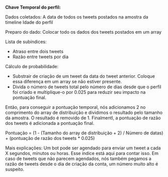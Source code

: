 **Chave Temporal do perfil:**

Dados coletados:
A data de todos os tweets postados na amostra da timeline
Idade do perfil


Preparo do dado:
Colocar todo os dados dos tweets postados em um array

Lista de subíndices:

- Atraso entre dois tweets
- Razão entre tweets por dia

Cálculo de probabilidade:

- Substrair de criação de um tweet da data do tweet anterior.
Coloque essa diferença em um array se não estiver presente. 
- Divida o número de tweets total pelo número de dias desde que o perfil foi criado e multiplique-o 
por 0.025 para reduzir seu impacto na pontuação final.

Então, para conseguir a pontuação temporal, nós adicionamos 2 no comprimento do array de distribuição e dividimos o resultado
pelo tamanho da amostra. O resultado é removido de 1. Finalmentl, a pontuação de razão dos tweets é adicionada
a pontuação final.

Pontuação = (1 - (Tamanho do array de distribuição + 2) / Número de datas) + (pontuação de razão dos tweets * 0.025)

Mais explicações:
Um bot pode ser agendado para enviar um tweet a cada X segundos, minutos ou horas. Esse índice está aqui para contar isso.
Em caso de tweets que não parecem agendados, nós também pegamos a razão de tweets desde o dia de criação da conta,
um número muito alto é suspeito.
